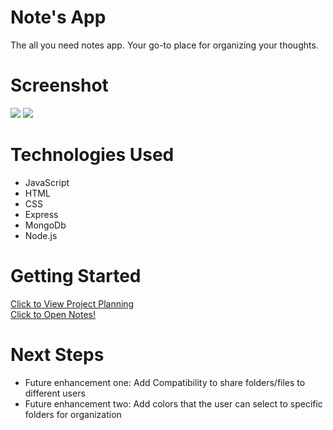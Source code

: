 # Note's App
The all you need notes app. Your go-to place for organizing your thoughts.

# Screenshot

<img src="https://i.imgur.com/mVT9TmH.png">
<img src="https://i.imgur.com/tdmDwS7.png">

# Technologies Used

- JavaScript
- HTML
- CSS
- Express
- MongoDb
- Node.js

# Getting Started

[Click to View Project Planning](https://trello.com/b/gJdggI6k/project-2)<br>
[Click to Open Notes!](https://notes-0-4140bf57cb7a.herokuapp.com/)

# Next Steps

- Future enhancement one: Add Compatibility to share folders/files to different users
- Future enhancement two: Add colors that the user can select to specific folders for organization 